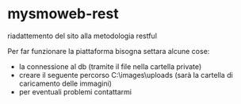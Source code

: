 # mysmoweb-rest
riadattemento del sito alla metodologia restful

Per far funzionare la piattaforma bisogna settara alcune cose:
- la connessione al db (tramite il file nella cartella private)
- creare il seguente percorso C:\images\uploads (sarà la cartella di caricamento delle immagini) 
- per eventuali problemi contattarmi 
